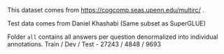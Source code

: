 This dataset comes from https://cogcomp.seas.upenn.edu/multirc/ .

Test data comes from Daniel Khashabi (Same subset as SuperGLUE)

Folder `all` contains all answers per question denormalized into individual annotations.
Train / Dev / Test - 27243 / 4848 / 9693 